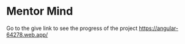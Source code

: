 # Mentor Mind
Go to the give link to see the progress of the project https://angular-64278.web.app/

